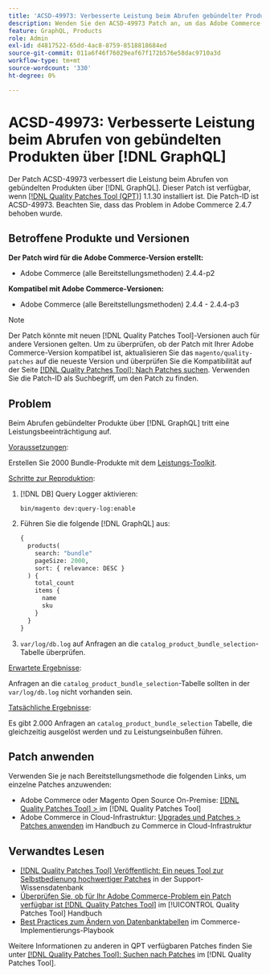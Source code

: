 ```yaml
---
title: 'ACSD-49973: Verbesserte Leistung beim Abrufen gebündelter Produkte über [!DNL GraphQL]'
description: Wenden Sie den ACSD-49973 Patch an, um das Adobe Commerce-Problem zu beheben, bei dem beim Abrufen gebündelter Produkte über eine Leistungsbeeinträchtigung auftritt [!DNL GraphQL].
feature: GraphQL, Products
role: Admin
exl-id: d4817522-65dd-4ac8-8759-8518818684ed
source-git-commit: 011a6f46f76029eaf67f172b576e58dac9710a3d
workflow-type: tm+mt
source-wordcount: '330'
ht-degree: 0%

---
```


# ACSD-49973: Verbesserte Leistung beim Abrufen von gebündelten Produkten über [!DNL GraphQL]

Der Patch ACSD-49973 verbessert die Leistung beim Abrufen von gebündelten Produkten über [!DNL GraphQL]. Dieser Patch ist verfügbar, wenn [[!DNL Quality Patches Tool (QPT)]](https://experienceleague.adobe.com/de/docs/commerce-operations/tools/quality-patches-tool/quality-patches-tool-to-self-serve-quality-patches) 1.1.30 installiert ist. Die Patch-ID ist ACSD-49973. Beachten Sie, dass das Problem in Adobe Commerce 2.4.7 behoben wurde.

## Betroffene Produkte und Versionen

**Der Patch wird für die Adobe Commerce-Version erstellt:**

* Adobe Commerce (alle Bereitstellungsmethoden) 2.4.4-p2

**Kompatibel mit Adobe Commerce-Versionen:**

* Adobe Commerce (alle Bereitstellungsmethoden) 2.4.4 - 2.4.4-p3

>[!NOTE]
>
>Der Patch könnte mit neuen [!DNL Quality Patches Tool]-Versionen auch für andere Versionen gelten. Um zu überprüfen, ob der Patch mit Ihrer Adobe Commerce-Version kompatibel ist, aktualisieren Sie das `magento/quality-patches` auf die neueste Version und überprüfen Sie die Kompatibilität auf der Seite [[!DNL Quality Patches Tool]: Nach Patches suchen](https://experienceleague.adobe.com/tools/commerce-quality-patches/index.html?lang=de). Verwenden Sie die Patch-ID als Suchbegriff, um den Patch zu finden.

## Problem

Beim Abrufen gebündelter Produkte über [!DNL GraphQL] tritt eine Leistungsbeeinträchtigung auf.

<u>Voraussetzungen</u>:

Erstellen Sie 2000 Bundle-Produkte mit dem [Leistungs-Toolkit](https://experienceleague.adobe.com/docs/commerce-operations/configuration-guide/cli/generate-data.html?lang=de).

<u>Schritte zur Reproduktion</u>:

1. [!DNL DB] Query Logger aktivieren:

   ```
   bin/magento dev:query-log:enable
   ```

1. Führen Sie die folgende [!DNL GraphQL] aus:

   ```GraphQL
   {
     products(
       search: "bundle"
       pageSize: 2000,
       sort: { relevance: DESC }
     ) {
       total_count
       items {
         name
         sku
       }
     }
   }
   ```

1. `var/log/db.log` auf Anfragen an die `catalog_product_bundle_selection`-Tabelle überprüfen.

<u>Erwartete Ergebnisse</u>:

Anfragen an die `catalog_product_bundle_selection`-Tabelle sollten in der `var/log/db.log` nicht vorhanden sein.

<u>Tatsächliche Ergebnisse</u>:

Es gibt 2.000 Anfragen an `catalog_product_bundle_selection` Tabelle, die gleichzeitig ausgelöst werden und zu Leistungseinbußen führen.

## Patch anwenden

Verwenden Sie je nach Bereitstellungsmethode die folgenden Links, um einzelne Patches anzuwenden:

* Adobe Commerce oder Magento Open Source On-Premise: [[!DNL Quality Patches Tool] > ](/help/tools/quality-patches-tool/usage.md) im [!DNL Quality Patches Tool]
* Adobe Commerce in Cloud-Infrastruktur: [Upgrades und Patches > Patches anwenden](https://experienceleague.adobe.com/docs/commerce-cloud-service/user-guide/develop/upgrade/apply-patches.html?lang=de) im Handbuch zu Commerce in Cloud-Infrastruktur

## Verwandtes Lesen

* [[!DNL Quality Patches Tool] Veröffentlicht: Ein neues Tool zur Selbstbedienung hochwertiger Patches](https://experienceleague.adobe.com/de/docs/commerce-operations/tools/quality-patches-tool/quality-patches-tool-to-self-serve-quality-patches) in der Support-Wissensdatenbank
* [Überprüfen Sie, ob für Ihr Adobe Commerce-Problem ein Patch verfügbar ist [!DNL Quality Patches Tool]](/help/tools/quality-patches-tool/patches-available-in-qpt/check-patch-for-magento-issue-with-magento-quality-patches.md) im [!UICONTROL Quality Patches Tool] Handbuch
* [Best Practices zum Ändern von Datenbanktabellen](https://experienceleague.adobe.com/de/docs/commerce-operations/implementation-playbook/best-practices/development/modifying-core-and-third-party-tables#why-adobe-recommends-avoiding-modifications) im Commerce-Implementierungs-Playbook

Weitere Informationen zu anderen in QPT verfügbaren Patches finden Sie unter [[!DNL Quality Patches Tool]: Suchen nach Patches](https://experienceleague.adobe.com/tools/commerce-quality-patches/index.html?lang=de) im [!DNL Quality Patches Tool].
